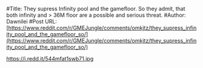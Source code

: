 #Title: They supress Infinity pool and the gamefloor. So they admit, that both infinity and > 36M floor are a possible and serious threat.
#Author: Dawnilei
#Post URL: [https://www.reddit.com/r/GMEJungle/comments/omkjtz/they_supress_infinity_pool_and_the_gamefloor_so/](https://www.reddit.com/r/GMEJungle/comments/omkjtz/they_supress_infinity_pool_and_the_gamefloor_so/)


https://i.redd.it/544mfat1swb71.jpg